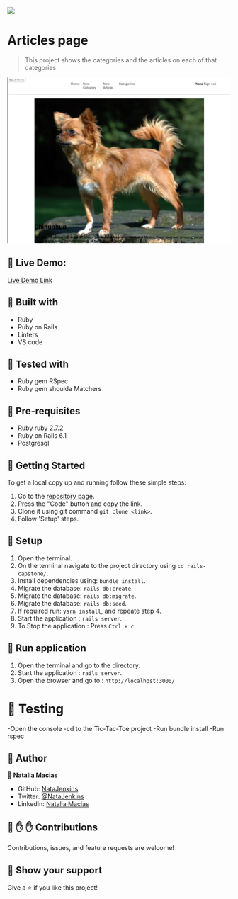 ![](https://img.shields.io/badge/Microverse-blueviolet)

# Articles page

> This project shows the categories and the articles on each of that categories

![screenshot](app/assets/images/screenshot.jpg)
## :red_circle: Live Demo:

[Live Demo Link](https://rails-capstone-nat.herokuapp.com/)

## :hammer: Built with

- Ruby
- Ruby on Rails
- Linters
- VS code

## :hammer: Tested with

- Ruby gem RSpec
- Ruby gem shoulda Matchers

## 📝 Pre-requisites

- Ruby ruby 2.7.2
- Ruby on Rails 6.1
- Postgresql


## :construction_worker: Getting Started

To get a local copy up and running follow these simple steps:

1. Go to the [repository page](https://github.com/NataJenkins/rails-capstone).
2. Press the "Code" button and copy the link.
3. Clone it using git command `git clone <link>`.
4. Follow 'Setup' steps.

## 📝 Setup

1. Open the terminal.
2. On the terminal navigate to the project directory using `cd rails-capstone/`.
3. Install dependencies using: `bundle install`.
4. Migrate the database: `rails db:create`.
5. Migrate the database: `rails db:migrate`.
6. Migrate the database: `rails db:seed`.
7. If required run: `yarn install`, and repeate step 4.
8. Start the application : `rails server`.
9. To Stop the application : Press `Ctrl + c`

## 📝 Run application

1. Open the terminal and go to the directory.
2. Start the application : `rails server`.
3. Open the browser and go to : `http://localhost:3000/`

# 📝 Testing
-Open the console
-cd to the Tic-Tac-Toe project
-Run bundle install
-Run rspec

## :bust_in_silhouette: Author

👤 **Natalia Macias**

- GitHub: [NataJenkins](https://github.com/NataJenkins) 
- Twitter: [@NataJenkins](https://twitter.com/NataJenkins)
- LinkedIn: [Natalia Macias](https://www.linkedin.com/in/natalia-macias96/ )

## 🤝 :raised_hand: :raised_hand: Contributions

Contributions, issues, and feature requests are welcome!

## :muscle: Show your support

Give a ⭐️ if you like this project!
